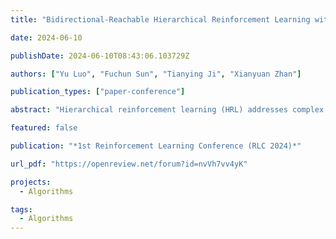 ```yaml
---
title: "Bidirectional-Reachable Hierarchical Reinforcement Learning with Mutually Responsive Policies"

date: 2024-06-10

publishDate: 2024-06-10T08:43:06.103729Z

authors: ["Yu Luo", "Fuchun Sun", "Tianying Ji", "Xianyuan Zhan"]

publication_types: ["paper-conference"]

abstract: "Hierarchical reinforcement learning (HRL) addresses complex long-horizon tasks by skillfully decomposing them into subgoals. Therefore, the effectiveness of HRL is greatly influenced by subgoal reachability. Typical HRL methods only consider subgoal reachability from the unilateral level, where a dominant level enforces compliance to the subordinate level. However, we observe that when the dominant level becomes trapped in local exploration or generates unattainable subgoals, the subordinate level is negatively affected and cannot follow the dominant level’s actions. This can potentially make both levels stuck in local optima, ultimately hindering subsequent subgoal reachability. Allowing real-time bilateral information sharing and error correction would be a natural cure for this issue, which motivates us to propose a mutual response mechanism. Based on this, we propose the Bidirectional-reachable Hierarchical Policy Optimization~(BrHPO)—a simple yet effective algorithm that also enjoys computation efficiency. Experiment results on a variety of long-horizon tasks showcase that BrHPO outperforms other state-of-the-art HRL baselines, coupled with a significantly higher exploration efficiency and robustness."

featured: false

publication: "*1st Reinforcement Learning Conference (RLC 2024)*"

url_pdf: "https://openreview.net/forum?id=nvVh7vv4yK"

projects: 
  - Algorithms  

tags:
  - Algorithms 
---
```


